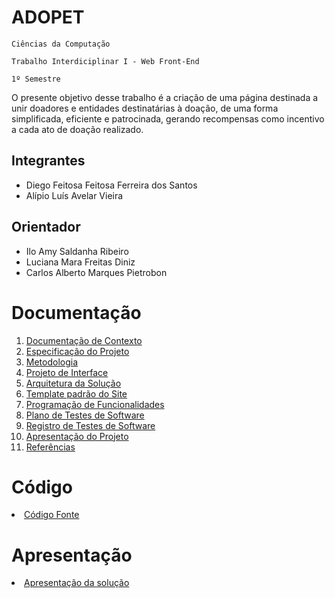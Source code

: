 # ADOPET

`Ciências da Computação`

`Trabalho Interdiciplinar I - Web Front-End`

`1º Semestre`

O presente objetivo desse trabalho é a criação de uma página 
destinada a unir doadores e entidades destinatárias à doação, de uma forma 
simplificada, eficiente e patrocinada, gerando recompensas como incentivo a cada ato 
de doação realizado.

## Integrantes

* Diego Feitosa Feitosa Ferreira dos Santos
* Alípio Luís Avelar Vieira

## Orientador

* Ilo Amy Saldanha Ribeiro
* Luciana Mara Freitas Diniz
* Carlos Alberto Marques Pietrobon

# Documentação

<ol>
<li><a href="docs/Documentação de Contexto.md"> Documentação de Contexto</a></li>
<li><a href="docs/02-Especificação do Projeto.md"> Especificação do Projeto</a></li>
<li><a href="docs/03-Metodologia.md"> Metodologia</a></li>
<li><a href="docs/04-Projeto de Interface.md"> Projeto de Interface</a></li>
<li><a href="docs/05-Arquitetura da Solução.md"> Arquitetura da Solução</a></li>
<li><a href="docs/06-Template padrão do Site.md"> Template padrão do Site</a></li>
<li><a href="docs/07-Programação de Funcionalidades.md"> Programação de Funcionalidades</a></li>
<li><a href="docs/08-Plano de Testes de Software.md"> Plano de Testes de Software</a></li>
<li><a href="docs/09-Registro de Testes de Software.md"> Registro de Testes de Software</a></li>
<li><a href="docs/10-Apresentação do Projeto.md"> Apresentação do Projeto</a></li>
<li><a href="docs/11-Referências.md"> Referências</a></li>
</ol>

# Código

<li><a href="src/README.md"> Código Fonte</a></li>

# Apresentação

<li><a href="presentation/README.md"> Apresentação da solução</a></li>
